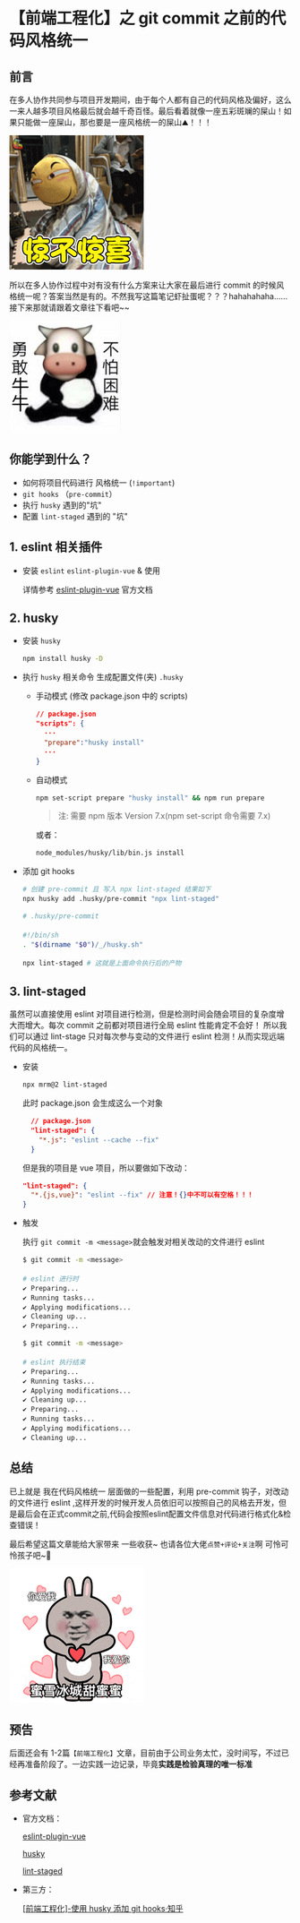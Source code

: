 # 【前端工程化】之 git commit 之前的代码风格统一

## 前言

在多人协作共同参与项目开发期间，由于每个人都有自己的代码风格及偏好，这么一来人越多项目风格最后就会越千奇百怪。最后看着就像一座五彩斑斓的屎山！如果只能做一座屎山，那也要是一座风格统一的屎山⛰！！！

![55.gif](https://raw.githubusercontent.com/Popxie/kaka-img-repo/master/img/funny/55.gif)

所以在多人协作过程中对有没有什么方案来让大家在最后进行 commit 的时候风格统一呢？答案当然是有的。不然我写这篇笔记虾扯蛋呢？？？hahahahaha…… 接下来那就请跟着文章往下看吧~~

![52.jpg](https://raw.githubusercontent.com/Popxie/kaka-img-repo/master/img/funny/52.jpg)

## 你能学到什么？

- 如何将项目代码进行 风格统一 (`!important`)
- `git hooks` （`pre-commit`）
- 执行 `husky` 遇到的"坑"
- 配置 `lint-staged` 遇到的 "坑"

## 1. eslint 相关插件

- 安装 `eslint` `eslint-plugin-vue` & 使用

  详情参考 [eslint-plugin-vue](https://eslint.vuejs.org/user-guide/#installation) 官方文档

## 2. husky

- 安装 `husky`

  ```bash
  npm install husky -D
  ```

- 执行 `husky` 相关命令 生成配置文件(夹) `.husky`

  - 手动模式 (修改 package.json 中的 scripts)

    ```json
    // package.json
    "scripts": {
      ···
      "prepare":"husky install"
      ···
    }
    ```

  - 自动模式

    ```bash
    npm set-script prepare "husky install" && npm run prepare
    ```

    > 注: 需要 npm 版本 Version 7.x(npm set-script 命令需要 7.x)

    或者：

    ```bash
    node_modules/husky/lib/bin.js install
    ```

- 添加 git hooks

  ```bash
  # 创建 pre-commit 且 写入 npx lint-staged 结果如下
  npx husky add .husky/pre-commit "npx lint-staged"
  ```

  ```bash
  # .husky/pre-commit

  #!/bin/sh
  . "$(dirname "$0")/_/husky.sh"

  npx lint-staged # 这就是上面命令执行后的产物
  ```

## 3. lint-staged

虽然可以直接使用 eslint 对项目进行检测，但是检测时间会随会项目的复杂度增大而增大。每次 commit 之前都对项目进行全局 eslint 性能肯定不会好！ 所以我们可以通过 lint-stage 只对每次参与变动的文件进行 eslint 检测！从而实现远端代码的风格统一。

- 安装

  ```bash
  npx mrm@2 lint-staged
  ```

  此时 package.json 会生成这么一个对象

  ```json
    // package.json
    "lint-staged": {
      "*.js": "eslint --cache --fix"
    }
  ```

  但是我的项目是 vue 项目，所以要做如下改动：

  ```json
  "lint-staged": {
    "*.{js,vue}": "eslint --fix" // 注意！{}中不可以有空格！！！
  }
  ```

- 触发

  执行 `git commit -m <message>`就会触发对相关改动的文件进行 eslint

  ```bash
  $ git commit -m <message>

  # eslint 进行时
  ✔ Preparing...
  ✔ Running tasks...
  ✔ Applying modifications...
  ✔ Cleaning up...
  ✔ Preparing...
  ```

  ```bash
  $ git commit -m <message>

  # eslint 执行结束
  ✔ Preparing...
  ✔ Running tasks...
  ✔ Applying modifications...
  ✔ Cleaning up...
  ✔ Preparing...
  ✔ Running tasks...
  ✔ Applying modifications...
  ✔ Cleaning up...
  ```

## 总结

已上就是 我在代码风格统一 层面做的一些配置，利用 pre-commit 钩子，对改动的文件进行 eslint ,这样开发的时候开发人员依旧可以按照自己的风格去开发，但是最后会在正式commit之前,代码会按照eslint配置文件信息对代码进行格式化&检查错误！

最后希望这篇文章能给大家带来 一些收获~ 也请各位大佬`点赞+评论+关注`啊  可怜可怜孩子吧~🥺

![54.gif](https://raw.githubusercontent.com/Popxie/kaka-img-repo/master/img/funny/54.gif)

## 预告

后面还会有 1-2篇`【前端工程化】`文章，目前由于公司业务太忙，没时间写，不过已经再准备阶段了。一边实践一边记录，毕竟**实践是检验真理的唯一标准**

## 参考文献

- 官方文档：

  [eslint-plugin-vue](https://eslint.vuejs.org/user-guide/#installation)

  [husky](https://github.com/typicode/husky)

  [lint-staged](https://github.com/okonet/lint-staged)

- 第三方：

  [[前端工程化]-使用 husky 添加 git hooks·知乎](https://zhuanlan.zhihu.com/p/379717545)
